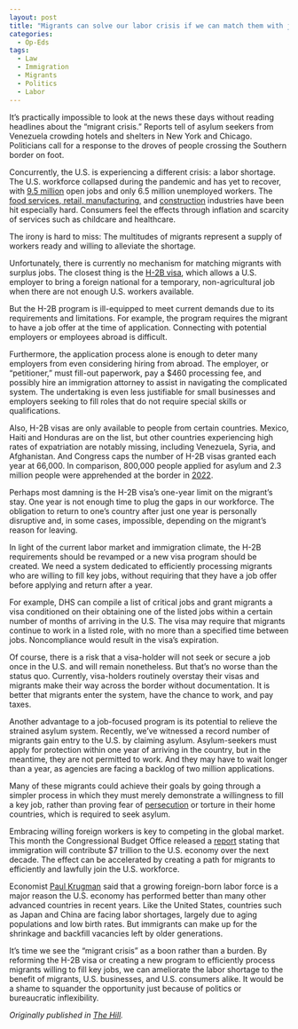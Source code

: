 ```yaml
---
layout: post
title: "Migrants can solve our labor crisis if we can match them with jobs"
categories:
  - Op-Eds
tags:
  - Law
  - Immigration
  - Migrants
  - Politics
  - Labor
---
```


It’s practically impossible to look at the news these days without reading headlines about the “migrant crisis.” Reports tell of asylum seekers from Venezuela crowding hotels and shelters in New York and Chicago. Politicians call for a response to the droves of people crossing the Southern border on foot.

Concurrently, the U.S. is experiencing a different crisis: a labor shortage. The U.S. workforce collapsed during the pandemic and has yet to recover, with [9.5 million](https://www.uschamber.com/workforce/understanding-americas-labor-shortage) open jobs and only 6.5 million unemployed workers. The [food services, retail, manufacturing,](https://www.iacce.org/understanding-americas-labor-shortage-the-most-impacted-industries) and [construction](https://www.seattletimes.com/explore/careers/the-us-needs-homes-but-first-it-needs-the-workers-to-build-them/) industries have been hit especially hard. Consumers feel the effects through inflation and scarcity of services such as childcare and healthcare.

The irony is hard to miss: The multitudes of migrants represent a supply of workers ready and willing to alleviate the shortage.

Unfortunately, there is currently no mechanism for matching migrants with surplus jobs. The closest thing is the [H-2B visa](https://www.uscis.gov/working-in-the-united-states/temporary-workers/h-2b-temporary-non-agricultural-workers), which allows a U.S. employer to bring a foreign national for a temporary, non-agricultural job when there are not enough U.S. workers available.  

But the H-2B program is ill-equipped to meet current demands due to its requirements and limitations. For example, the program requires the migrant to have a job offer at the time of application. Connecting with potential employers or employees abroad is difficult.  

Furthermore, the application process alone is enough to deter many employers from even considering hiring from abroad. The employer, or “petitioner,” must fill-out paperwork, pay a $460 processing fee, and possibly hire an immigration attorney to assist in navigating the complicated system. The undertaking is even less justifiable for small businesses and employers seeking to fill roles that do not require special skills or qualifications.    

Also, H-2B visas are only available to people from certain countries. Mexico, Haiti and Honduras are on the list, but other countries experiencing high rates of expatriation are notably missing, including Venezuela, Syria, and Afghanistan. And Congress caps the number of H-2B visas granted each year at 66,000. In comparison, 800,000 people applied for asylum and 2.3 million people were apprehended at the border in [2022](https://www.nytimes.com/2023/11/21/us/politics/migrant-crisis-border-asylum.html).  

Perhaps most damning is the H-2B visa’s one-year limit on the migrant’s stay. One year is not enough time to plug the gaps in our workforce. The obligation to return to one’s country after just one year is personally disruptive and, in some cases, impossible, depending on the migrant’s reason for leaving.

In light of the current labor market and immigration climate, the H-2B requirements should be revamped or a new visa program should be created. We need a system dedicated to efficiently processing migrants who are willing to fill key jobs, without requiring that they have a job offer before applying and return after a year.

For example, DHS can compile a list of critical jobs and grant migrants a visa conditioned on their obtaining one of the listed jobs within a certain number of months of arriving in the U.S. The visa may require that migrants continue to work in a listed role, with no more than a specified time between jobs. Noncompliance would result in the visa’s expiration. 

Of course, there is a risk that a visa-holder will not seek or secure a job once in the U.S. and will remain nonetheless. But that’s no worse than the status quo. Currently, visa-holders routinely overstay their visas and migrants make their way across the border without documentation. It is better that migrants enter the system, have the chance to work, and pay taxes.

Another advantage to a job-focused program is its potential to relieve the strained asylum system. Recently, we’ve witnessed a record number of migrants gain entry to the U.S. by claiming asylum. Asylum-seekers must apply for protection within one year of arriving in the country, but in the meantime, they are not permitted to work. And they may have to wait longer than a year, as agencies are facing a backlog of two million applications.

Many of these migrants could achieve their goals by going through a simpler process in which they must merely demonstrate a willingness to fill a key job, rather than proving fear of [persecution](https://www.cfr.org/backgrounder/seeking-protection-how-us-asylum-process-works) or torture in their home countries, which is required to seek asylum.

Embracing willing foreign workers is key to competing in the global market. This month the Congressional Budget Office released a [report](https://www.cbo.gov/system/files/2024-02/59710-Outlook-2024.pdf) stating that immigration will contribute $7 trillion to the U.S. economy over the next decade. The effect can be accelerated by creating a path for migrants to efficiently and lawfully join the U.S. workforce.  

Economist [Paul Krugman](https://fortune.com/2024/02/06/immigration-labor-force-soft-landing-paul-krugman/) said that a growing foreign-born labor force is a major reason the U.S. economy has performed better than many other advanced countries in recent years. Like the United States, countries such as Japan and China are facing labor shortages, largely due to aging populations and low birth rates. But immigrants can make up for the shrinkage and backfill vacancies left by older generations.

It’s time we see the “migrant crisis” as a boon rather than a burden. By reforming the H-2B visa or creating a new program to efficiently process migrants willing to fill key jobs, we can ameliorate the labor shortage to the benefit of migrants, U.S. businesses, and U.S. consumers alike. It would be a shame to squander the opportunity just because of politics or bureaucratic inflexibility.


*Originally published in [The Hill]([https://news.bloomberglaw.com/us-law-week/one-judge-divisions-allow-gamesmanship-politics-to-infect-courts](https://thehill.com/opinion/immigration/4517342-migrants-can-solve-our-labor-crisis-if-we-can-match-them-with-jobs/)).*

